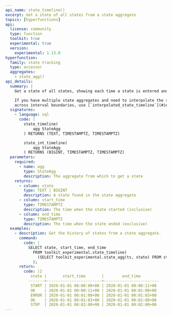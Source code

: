 ```yaml
---
api_name: state_timeline()
excerpt: Get a state of all states from a state aggregate
topics: [hyperfunctions]
api:
  license: community
  type: function
  toolkit: true
  experimental: true
  version:
    experimental: 1.13.0
hyperfunction:
  family: state tracking
  type: accessor
  aggregates:
    - state_agg()
api_details:
  summary: |
    Get a state of all states, showing each time a state is entered and exited.

    If you have multiple state aggregates and need to interpolate the state
    across interval boundaries, use [`interpolated_state_timeline`](#interpolated_state_timeline).
  signatures:
    - language: sql
      code: |
        state_timeline(
            agg StateAgg
        ) RETURNS (TEXT, TIMESTAMPTZ, TIMESTAMPTZ)

        state_int_timeline(
            agg StateAgg
        ) RETURNS (BIGINT, TIMESTAMPTZ, TIMESTAMPTZ)
  parameters:
    required:
      - name: agg
        type: StateAgg
        description: The aggregate from which to get a state
    returns:
      - column: state
        type: TEXT | BIGINT
        description: A state found in the state aggregate
      - column: start_time
        type: TIMESTAMPTZ
        description: The time when the state started (inclusive)
      - column: end_time
        type: TIMESTAMPTZ
        description: The time when the state ended (exclusive)
  examples:
    - description: Get the history of states from a state aggregate.
      command:
        code: |
          SELECT state, start_time, end_time
            FROM toolkit_experimental.state_timeline(
              (SELECT toolkit_experimental.state_agg(ts, state) FROM states_test)
            );
      return:
        code: |2
           state |       start_time       |        end_time
          -------+------------------------+------------------------
           START | 2020-01-01 00:00:00+00 | 2020-01-01 00:00:11+00
           OK    | 2020-01-01 00:00:11+00 | 2020-01-01 00:01:00+00
           ERROR | 2020-01-01 00:01:00+00 | 2020-01-01 00:01:03+00
           OK    | 2020-01-01 00:01:03+00 | 2020-01-01 00:02:00+00
           STOP  | 2020-01-01 00:02:00+00 | 2020-01-01 00:02:00+00
---
```


